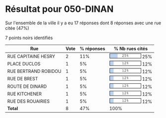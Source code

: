 # Résultat pour 050-DINAN

Sur l'ensemble de la ville il y a eu 17 réponses dont 8 réponses avec une rue citée (47%)

7 points noirs identifiés

| Rue | Vote | % réponses | % Nb rues cités|
|-----|------|------------|----------------|
| RUE CAPITAINE HESRY | 2 | 11% | <img src="../../img/bar_25.gif" />&nbsp;25%|
| PLACE DUCLOS | 1 | 5% | <img src="../../img/bar_12.gif" />&nbsp;12%|
| RUE BERTRAND ROBIDOU | 1 | 5% | <img src="../../img/bar_12.gif" />&nbsp;12%|
| RUE DE BREST | 1 | 5% | <img src="../../img/bar_12.gif" />&nbsp;12%|
| ROUTE DE DINARD | 1 | 5% | <img src="../../img/bar_12.gif" />&nbsp;12%|
| RUE KITCHENER | 1 | 5% | <img src="../../img/bar_12.gif" />&nbsp;12%|
| RUE DES ROUAIRIES | 1 | 5% | <img src="../../img/bar_12.gif" />&nbsp;12%|
| **Total** | 8 | 47% | 100%|
